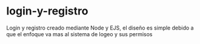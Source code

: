 # login-y-registro
Login y registro creado mediante Node y EJS, el diseño es simple debido a que el enfoque va mas al sistema de logeo y sus permisos
